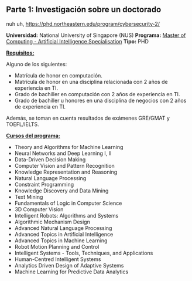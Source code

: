 ## Parte 1: Investigación sobre un doctorado

nuh uh, https://phd.northeastern.edu/program/cybersecurity-2/

**Universidad:** National University of Singapore (NUS)
**Programa:** [Master of Computing - Artificial Intelligence Specialisation](https://www.comp.nus.edu.sg/programmes/pg/mai/)
**Tipo:** PHD

[**Requisitos:**](https://www.comp.nus.edu.sg/programmes/pg/mai/admissions/)

Alguno de los siguientes:

- Matrícula de honor en computación.
- Matrícula de honor en una disciplina relacionada con 2 años de experiencia en TI.
- Grado de bachiller en computación con 2 años de experiencia en TI.
- Grado de bachiller u honores en una disciplina de negocios con 2 años de experiencia en TI.

Además, se toman en cuenta resultados de exámenes GRE/GMAT y TOEFL/IELTS.

**[Cursos del programa:](https://www.comp.nus.edu.sg/wp-content/uploads/2023/10/Annex_A_specialisations_AI_Jan2020-Rev_June2023_.pdf)**

- Theory and Algorithms for Machine Learning
- Neural Networks and Deep Learning I, II
- Data-Driven Decision Making
- Computer Vision and Pattern Recognition
- Knowledge Representation and Reasoning
- Natural Language Processing
- Constraint Programming
- Knowledge Discovery and Data Mining
- Text Mining
- Fundamentals of Logic in Computer Science
- 3D Computer Vision
- Intelligent Robots: Algorithms and Systems
- Algorithmic Mechanism Design
- Advanced Natural Language Processing
- Advanced Topics in Artificial Intelligence
- Advanced Topics in Machine Learning
- Robot Motion Planning and Control
- Intelligent Systems - Tools, Techniques, and Applications
- Human-Centred Intelligent Systems
- Analytics Driven Design of Adaptive Systems
- Machine Learning for Predictive Data Analytics
